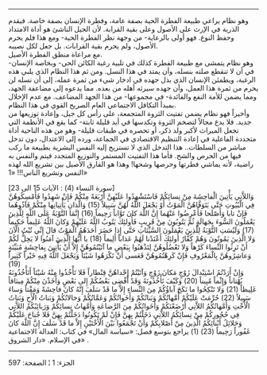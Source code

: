 ------------------------------------------------------------------------

وهو نظام يراعي طبيعة الفطرة الحية بصفة عامة، وفطرة الإنسان بصفة خاصة.
فيقدم الذرية في الإرث على الأصول وعلى بقية القرابة. لأن الجيل الناشئ هو
أداة الامتداد وحفظ النوع. فهو أولى بالرعاية- من وجهة نظر الفطرة الحية-
ومع هذا فلم يحرم الأصول، ولم يحرم بقية القرابات. بل جعل لكل نصيبه.  
مع مراعاة منطق الفطرة الأصيل.  
وهو نظام يتمشى مع طبيعة الفطرة كذلك في تلبية رغبة الكائن الحي- وبخاصة
الإنسان- في أن لا تنقطع صلته بنسله، وأن يمتد في هذا النسل. ومن ثم هذا
النظام الذي يلبي هذه الرغبة، ويطمئن الإنسان الذي بذل جهده في ادخار شيء
من ثمرة عمله، إلى أن نسله لن يحرم من ثمرة هذا العمل، وأن جهده سيرثه أهله
من بعده. مما يدعوه إلى مضاعفة الجهد، ومما يضمن للأمة النفع والفائدة- في
مجموعها- من هذا الجهد المضاعف. مع عدم الإخلال بمبدأ التكافل الاجتماعي
العام الصريح القوي في هذا النظام.  
وأخيراً فهو نظام يضمن تفتيت الثروة المتجمعة، على رأس كل جيل، وإعادة
توزيعها من جديد. فلا يدع مجالاً لتضخم الثروة وتكدسها في أيد قليلة ثابتة-
كما يقع في الأنظمة التي تجعل الميراث لأكبر ولد ذكر، أو تحصره في طبقات
قليلة- وهو من هذه الناحية أداة متجددة الفاعلية في إعادة التنظيم
الاقتصادي في الجماعة، ورده إلى الاعتدال، دون تدخل مباشر من السلطات.. هذا
التدخل الذي لا تستريح إليه النفس البشرية بطبيعة ما ركب فيها من الحرص
والشح. فأما هذا التفتيت المستمر والتوزيع المتجدد فيتم والنفس به راضية،
لأنه يماشي فطرتها وحرصها وشحها! وهذا هو الفارق الأصيل بين تشريع الله
لهذه النفس وتشريع الناس!!! «1»  
  
\[سورة النساء (4) : الآيات 15 الى 23\]  
وَاللاَّتِي يَأْتِينَ الْفاحِشَةَ مِنْ نِسائِكُمْ فَاسْتَشْهِدُوا عَلَيْهِنَّ أَرْبَعَةً مِنْكُمْ فَإِنْ شَهِدُوا
فَأَمْسِكُوهُنَّ فِي الْبُيُوتِ حَتَّى يَتَوَفَّاهُنَّ الْمَوْتُ أَوْ يَجْعَلَ اللَّهُ لَهُنَّ سَبِيلاً (15) وَالَّذانِ
يَأْتِيانِها مِنْكُمْ فَآذُوهُما فَإِنْ تابا وَأَصْلَحا فَأَعْرِضُوا عَنْهُما إِنَّ اللَّهَ كانَ تَوَّاباً
رَحِيماً (16) إِنَّمَا التَّوْبَةُ عَلَى اللَّهِ لِلَّذِينَ يَعْمَلُونَ السُّوءَ بِجَهالَةٍ ثُمَّ يَتُوبُونَ مِنْ
قَرِيبٍ فَأُولئِكَ يَتُوبُ اللَّهُ عَلَيْهِمْ وَكانَ اللَّهُ عَلِيماً حَكِيماً (17) وَلَيْسَتِ التَّوْبَةُ
لِلَّذِينَ يَعْمَلُونَ السَّيِّئاتِ حَتَّى إِذا حَضَرَ أَحَدَهُمُ الْمَوْتُ قالَ إِنِّي تُبْتُ الْآنَ وَلا الَّذِينَ
يَمُوتُونَ وَهُمْ كُفَّارٌ أُولئِكَ أَعْتَدْنا لَهُمْ عَذاباً أَلِيماً (18) يا أَيُّهَا الَّذِينَ آمَنُوا لا
يَحِلُّ لَكُمْ أَنْ تَرِثُوا النِّساءَ كَرْهاً وَلا تَعْضُلُوهُنَّ لِتَذْهَبُوا بِبَعْضِ ما آتَيْتُمُوهُنَّ إِلاَّ أَنْ
يَأْتِينَ بِفاحِشَةٍ مُبَيِّنَةٍ وَعاشِرُوهُنَّ بِالْمَعْرُوفِ فَإِنْ كَرِهْتُمُوهُنَّ فَعَسى أَنْ تَكْرَهُوا شَيْئاً
وَيَجْعَلَ اللَّهُ فِيهِ خَيْراً كَثِيراً (19)  
وَإِنْ أَرَدْتُمُ اسْتِبْدالَ زَوْجٍ مَكانَ زَوْجٍ وَآتَيْتُمْ إِحْداهُنَّ قِنْطاراً فَلا تَأْخُذُوا مِنْهُ شَيْئاً
أَتَأْخُذُونَهُ بُهْتاناً وَإِثْماً مُبِيناً (20) وَكَيْفَ تَأْخُذُونَهُ وَقَدْ أَفْضى بَعْضُكُمْ إِلى بَعْضٍ
وَأَخَذْنَ مِنْكُمْ مِيثاقاً غَلِيظاً (21) وَلا تَنْكِحُوا ما نَكَحَ آباؤُكُمْ مِنَ النِّساءِ إِلاَّ ما
قَدْ سَلَفَ إِنَّهُ كانَ فاحِشَةً وَمَقْتاً وَساءَ سَبِيلاً (22) حُرِّمَتْ عَلَيْكُمْ أُمَّهاتُكُمْ وَبَناتُكُمْ
وَأَخَواتُكُمْ وَعَمَّاتُكُمْ وَخالاتُكُمْ وَبَناتُ الْأَخِ وَبَناتُ الْأُخْتِ وَأُمَّهاتُكُمُ اللاَّتِي أَرْضَعْنَكُمْ
وَأَخَواتُكُمْ مِنَ الرَّضاعَةِ وَأُمَّهاتُ نِسائِكُمْ وَرَبائِبُكُمُ اللاَّتِي فِي حُجُورِكُمْ مِنْ نِسائِكُمُ
اللاَّتِي دَخَلْتُمْ بِهِنَّ فَإِنْ لَمْ تَكُونُوا دَخَلْتُمْ بِهِنَّ فَلا جُناحَ عَلَيْكُمْ وَحَلائِلُ أَبْنائِكُمُ
الَّذِينَ مِنْ أَصْلابِكُمْ وَأَنْ تَجْمَعُوا بَيْنَ الْأُخْتَيْنِ إِلاَّ ما قَدْ سَلَفَ إِنَّ اللَّهَ كانَ غَفُوراً
رَحِيماً (23) (1) يراجع بتوسع فصل: «سياسة المال» في كتاب: العدالة
الاجتماعية في الإسلام. «دار الشروق» .

------------------------------------------------------------------------

الجزء: 1 ¦ الصفحة: 597
